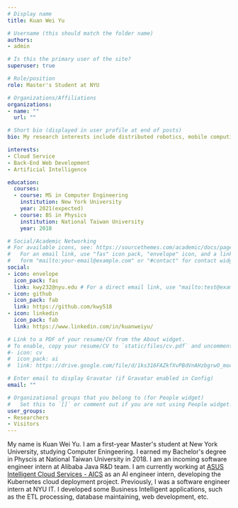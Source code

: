```yaml
---
# Display name
title: Kuan Wei Yu

# Username (this should match the folder name)
authors:
- admin

# Is this the primary user of the site?
superuser: true

# Role/position
role: Master's Student at NYU

# Organizations/Affiliations
organizations:
- name: ""
  url: ""

# Short bio (displayed in user profile at end of posts)
bio: My research interests include distributed robotics, mobile computing and programmable matter.

interests:
- Cloud Service
- Back-End Web Development
- Artificial Intelligence

education:
  courses:
  - course: MS in Computer Engineering
    institution: New York University
    year: 2021(expected)
  - course: BS in Physics
    institution: National Taiwan University
    year: 2018

# Social/Academic Networking
# For available icons, see: https://sourcethemes.com/academic/docs/page-builder/#icons
#   For an email link, use "fas" icon pack, "envelope" icon, and a link in the
#   form "mailto:your-email@example.com" or "#contact" for contact widget.
social:
- icon: envelope
  icon_pack: fas
  link: kwy232@nyu.edu # For a direct email link, use "mailto:test@example.org".
- icon: github
  icon_pack: fab
  link: https://github.com/kwy518
- icon: linkedin
  icon_pack: fab
  link: https://www.linkedin.com/in/kuanweiyu/

# Link to a PDF of your resume/CV from the About widget.
# To enable, copy your resume/CV to `static/files/cv.pdf` and uncomment the lines below.
#- icon: cv
#  icon_pack: ai
#  link: https://drive.google.com/file/d/1ks316FAZkfXvPBdVnAHzbgrwO_mookW3/view?usp=sharing

# Enter email to display Gravatar (if Gravatar enabled in Config)
email: ""

# Organizational groups that you belong to (for People widget)
#   Set this to `[]` or comment out if you are not using People widget.
user_groups:
- Researchers
- Visitors
---
```


My name is Kuan Wei Yu. I am a first-year Master's student at New York University, studying Computer Eningeering. I earned my Bachelor's degree in Physcis at National Taiwan University in 2018. I am an incoming software engineer intern at Alibaba Java R&D team. I am currently working at [ASUS Intelligent Cloud Services - AICS](https://aics.asus.com/) as an AI engineer intern, developing the Kubernetes cloud deployment project. Previously, I was a software engineer intern at NYU IT. I developed some Business Intelligent applications, such as the ETL processing, database maintaining, web development, etc.